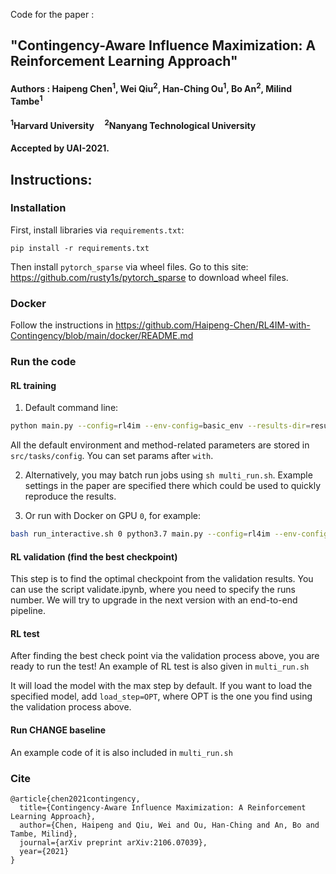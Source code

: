 Code for the paper :
## "Contingency-Aware Influence Maximization: A Reinforcement Learning Approach"

#### Authors : Haipeng Chen<sup>1</sup>, Wei Qiu<sup>2</sup>, Han-Ching Ou<sup>1</sup>, Bo An<sup>2</sup>, Milind Tambe<sup>1</sup>
#### <sup>1</sup>Harvard University &nbsp; &nbsp; <sup>2</sup>Nanyang Technological University

#### Accepted by UAI-2021.


## Instructions:
### Installation

First, install libraries via `requirements.txt`:
```
pip install -r requirements.txt 
```

Then install `pytorch_sparse` via wheel files. Go to this site: https://github.com/rusty1s/pytorch_sparse to download wheel files.

### Docker

Follow the instructions in https://github.com/Haipeng-Chen/RL4IM-with-Contingency/blob/main/docker/README.md


### Run the code
#### RL training
1. Default command line:
```bash
python main.py --config=rl4im --env-config=basic_env --results-dir=results with lr=1e-3
```
All the default environment and method-related parameters are stored in `src/tasks/config`. You can set params after `with`.

2. Alternatively, you may batch run jobs using `sh multi_run.sh`. Example settings in the paper are specified there which could be used to quickly reproduce the results.  

3. Or run with Docker on GPU `0`, for example:

```bash
bash run_interactive.sh 0 python3.7 main.py --config=rl4im --env-config=basic_env --results-dir=results with lr=1e-3
```

#### RL validation (find the best checkpoint)
This step is to find the optimal checkpoint from the validation results. You can use the script validate.ipynb, where you need to specify the runs number. 
We will try to upgrade in the next version with an end-to-end pipeline.


#### RL test

After finding the best check point via the validation process above, you are ready to run the test! An example of RL test is also given in `multi_run.sh`

It will load the model with the max step by default. If you want to load the specified model, add `load_step=OPT`, where OPT is the one you find using the validation process above. 


#### Run CHANGE baseline
An example code of it is also included in `multi_run.sh`

### Cite

```
@article{chen2021contingency,
  title={Contingency-Aware Influence Maximization: A Reinforcement Learning Approach},
  author={Chen, Haipeng and Qiu, Wei and Ou, Han-Ching and An, Bo and Tambe, Milind},
  journal={arXiv preprint arXiv:2106.07039},
  year={2021}
}
```


